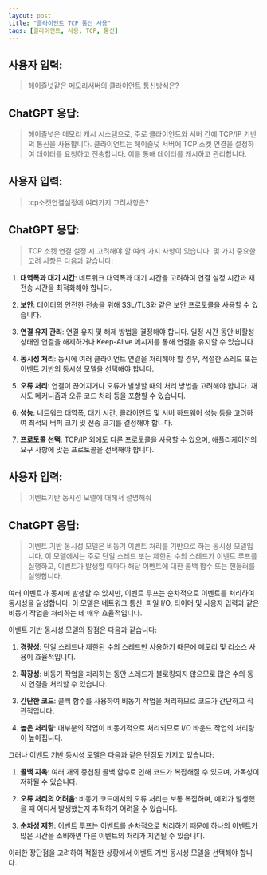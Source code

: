 ```yaml
---
layout: post
title: "클라이언트 TCP 통신 사용"
tags: [클라이언트, 사용, TCP, 통신]
---
```


## 사용자 입력:
> 헤이즐넛같은 메모리서버의 클라이언트 통신방식은?

## ChatGPT 응답:
> 헤이즐넛은 메모리 캐시 시스템으로, 주로 클라이언트와 서버 간에 TCP/IP 기반의 통신을 사용합니다. 클라이언트는 헤이즐넛 서버에 TCP 소켓 연결을 설정하여 데이터를 요청하고 전송합니다. 이를 통해 데이터를 캐시하고 관리합니다.

## 사용자 입력:
> tcp소켓연결설정에 여러가지 고려사항은?

## ChatGPT 응답:
> TCP 소켓 연결 설정 시 고려해야 할 여러 가지 사항이 있습니다. 몇 가지 중요한 고려 사항은 다음과 같습니다:

1. **대역폭과 대기 시간**: 네트워크 대역폭과 대기 시간을 고려하여 연결 설정 시간과 재전송 시간을 최적화해야 합니다.

2. **보안**: 데이터의 안전한 전송을 위해 SSL/TLS와 같은 보안 프로토콜을 사용할 수 있습니다.

3. **연결 유지 관리**: 연결 유지 및 해제 방법을 결정해야 합니다. 일정 시간 동안 비활성 상태인 연결을 해제하거나 Keep-Alive 메시지를 통해 연결을 유지할 수 있습니다.

4. **동시성 처리**: 동시에 여러 클라이언트 연결을 처리해야 할 경우, 적절한 스레드 또는 이벤트 기반의 동시성 모델을 선택해야 합니다.

5. **오류 처리**: 연결이 끊어지거나 오류가 발생할 때의 처리 방법을 고려해야 합니다. 재시도 메커니즘과 오류 코드 처리 등을 포함할 수 있습니다.

6. **성능**: 네트워크 대역폭, 대기 시간, 클라이언트 및 서버 하드웨어 성능 등을 고려하여 최적의 버퍼 크기 및 전송 크기를 결정해야 합니다.

7. **프로토콜 선택**: TCP/IP 외에도 다른 프로토콜을 사용할 수 있으며, 애플리케이션의 요구 사항에 맞는 프로토콜을 선택해야 합니다.

## 사용자 입력:
> 이벤트기반 동시성 모델에 대해서 설명해줘

## ChatGPT 응답:
> 이벤트 기반 동시성 모델은 비동기 이벤트 처리를 기반으로 하는 동시성 모델입니다. 이 모델에서는 주로 단일 스레드 또는 제한된 수의 스레드가 이벤트 루프를 실행하고, 이벤트가 발생할 때마다 해당 이벤트에 대한 콜백 함수 또는 핸들러를 실행합니다.

여러 이벤트가 동시에 발생할 수 있지만, 이벤트 루프는 순차적으로 이벤트를 처리하여 동시성을 달성합니다. 이 모델은 네트워크 통신, 파일 I/O, 타이머 및 사용자 입력과 같은 비동기 작업을 처리하는 데 매우 효율적입니다.

이벤트 기반 동시성 모델의 장점은 다음과 같습니다:

1. **경량성**: 단일 스레드나 제한된 수의 스레드만 사용하기 때문에 메모리 및 리소스 사용이 효율적입니다.

2. **확장성**: 비동기 작업을 처리하는 동안 스레드가 블로킹되지 않으므로 많은 수의 동시 연결을 처리할 수 있습니다.

3. **간단한 코드**: 콜백 함수를 사용하여 비동기 작업을 처리하므로 코드가 간단하고 직관적입니다.

4. **높은 처리량**: 대부분의 작업이 비동기적으로 처리되므로 I/O 바운드 작업의 처리량이 높아집니다.

그러나 이벤트 기반 동시성 모델은 다음과 같은 단점도 가지고 있습니다:

1. **콜백 지옥**: 여러 개의 중첩된 콜백 함수로 인해 코드가 복잡해질 수 있으며, 가독성이 저하될 수 있습니다.

2. **오류 처리의 어려움**: 비동기 코드에서의 오류 처리는 보통 복잡하며, 예외가 발생했을 때 어디서 발생했는지 추적하기 어려울 수 있습니다.

3. **순차성 제한**: 이벤트 루프는 이벤트를 순차적으로 처리하기 때문에 하나의 이벤트가 많은 시간을 소비하면 다른 이벤트의 처리가 지연될 수 있습니다.

이러한 장단점을 고려하여 적절한 상황에서 이벤트 기반 동시성 모델을 선택해야 합니다.

